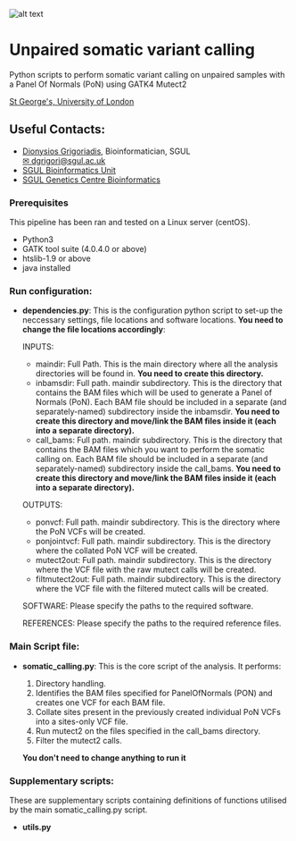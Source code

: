 ![alt text](https://ukeducationguide.com/wp-content/uploads/2014/10/stgeorgeslondon.jpg "St George's, University of London") 
# Unpaired somatic variant calling
Python scripts to perform somatic variant calling on unpaired samples with a Panel Of Normals (PoN) using GATK4 Mutect2
  
[St George's, University of London](https://www.sgul.ac.uk/)


## Useful Contacts: 
- [Dionysios Grigoriadis](https://github.com/digrigor), Bioinformatician, SGUL  
	[✉ dgrigori@sgul.ac.uk](mailto:dgrigori@sgul.ac.uk?subject=SGUL%2Workshop)
- [SGUL Bioinformatics Unit](http://bioinformatics.sgul.ac.uk/)
- [SGUL Genetics Centre Bioinformatics](https://github.com/sgul-genetics-centre-bioinformatics)

### Prerequisites
This pipeline has been ran and tested on a Linux server (centOS).
- Python3
- GATK tool suite (4.0.4.0 or above)
- htslib-1.9 or above
- java installed

### Run configuration:

- **dependencies.py**:  This is the configuration python script to set-up the neccessary settings, file locations and software locations. **You need to change the file locations accordingly**:
  
	INPUTS:
	- maindir: Full Path. This is the main directory where all the analysis directories will be found in. **You need to create this directory.**
	- inbamsdir: Full path. maindir subdirectory. This is the directory that contains the BAM files which will be used to generate a Panel of Normals (PoN). Each BAM file should be included in a separate (and separately-named) subdirectory inside the inbamsdir. **You need to create this directory and move/link the BAM files inside it (each into a separate directory).**
	- call_bams: Full path. maindir subdirectory. This is the directory that contains the BAM files which you want to perform the somatic calling on. Each BAM file should be included in a separate (and separately-named) subdirectory inside the call_bams. **You need to create this directory and move/link the BAM files inside it (each into a separate directory).**
	
	OUTPUTS:
	- ponvcf: Full path. maindir subdirectory. This is the directory where the PoN VCFs will be created. 
	- ponjointvcf: Full path. maindir subdirectory. This is the directory where the collated PoN VCF will be created.
	- mutect2out: Full path. maindir subdirectory. This is the directory where the VCF file with the raw mutect calls will be created.
	- filtmutect2out: Full path. maindir subdirectory. This is the directory where the VCF file with the filtered mutect calls will be created.
	
	SOFTWARE:
	Please specify the paths to the required software.
	
	REFERENCES:
	Please specify the paths to the required reference files.

### Main Script file:
- **somatic_calling.py**: This is the core script of the analysis. It performs:
	1) Directory handling.
	2) Identifies the BAM files specified for PanelOfNormals (PON) and creates one VCF for each BAM file.
	3) Collate sites present in the previously created individual PoN VCFs into a sites-only VCF file.
	4) Run mutect2 on the files specified in the call_bams directory.
	5) Filter the mutect2 calls.
	
	**You don't need to change anything to run it**

### Supplementary scripts:
These are supplementary scripts containing definitions of functions utilised by the main somatic_calling.py script.
- **utils.py**
